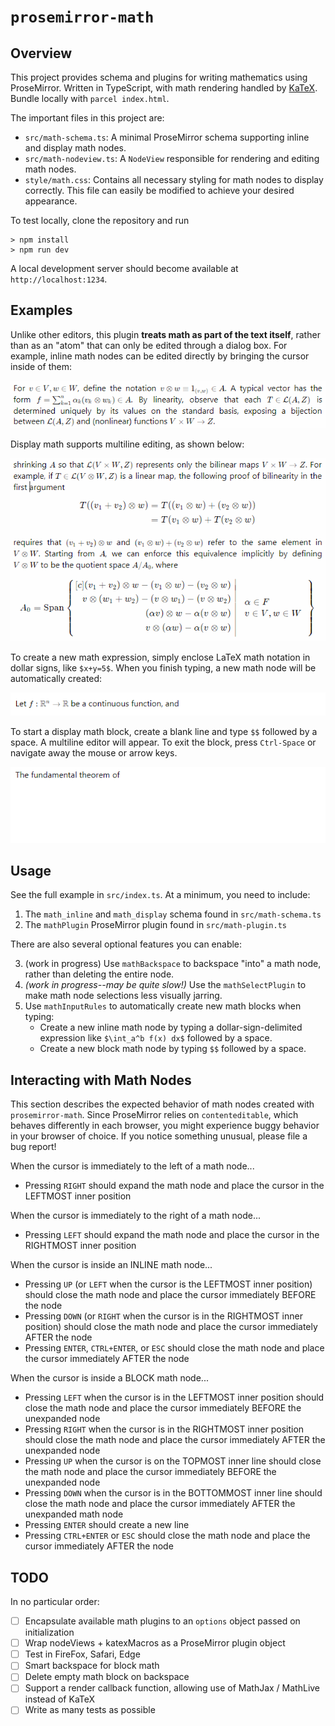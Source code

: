 # `prosemirror-math`

## Overview

This project provides schema and plugins for writing mathematics using ProseMirror.  Written in TypeScript, with math rendering handled by [KaTeX](https://katex.org/).  Bundle locally with `parcel index.html`.

The important files in this project are:

* `src/math-schema.ts`: A minimal ProseMirror schema supporting inline and display math nodes.
* `src/math-nodeview.ts`: A `NodeView` responsible for rendering and editing math nodes.
* `style/math.css`: Contains all necessary styling for math nodes to display correctly.  This file can easily be modified to achieve your desired appearance.

To test locally, clone the repository and run

```
> npm install
> npm run dev
```

A local development server should become available at `http://localhost:1234`.

## Examples

Unlike other editors, this plugin **treats math as part of the text itself**, rather than as an "atom" that can only be edited through a dialog box.  For example, inline math nodes can be edited directly by bringing the cursor inside of them:

![edit inline math](img/prosemirror-math_inline.gif)

Display math supports multiline editing, as shown below:

![edit display math](img/prosemirror-math_display.gif)

To create a new math expression, simply enclose LaTeX math notation in dollar signs, like `$x+y=5$`.  When you finish typing, a new math node will be automatically created:

![create inline math](img/prosemirror-math_insert-inline.gif)

To start a display math block, create a blank line and type `$$` followed by a space.  A multiline editor will appear.  To exit the block, press `Ctrl-Space` or navigate away the mouse or arrow keys.

![create display math](img/prosemirror-math_insert-display.gif)

## Usage

See the full example in `src/index.ts`.  At a minimum, you need to include:

1. The `math_inline` and `math_display` schema found in `src/math-schema.ts`
2. The `mathPlugin` ProseMirror plugin found in `src/math-plugin.ts`

There are also several optional features you can enable:

3. (work in progress) Use `mathBackspace` to backspace "into" a math node, rather than deleting the entire node.
4. *(work in progress--may be quite slow!)* Use the `mathSelectPlugin` to make math node selections less visually jarring.
5. Use `mathInputRules` to automatically create new math blocks when typing:
	- Create a new inline math node by typing a dollar-sign-delimited expression like `$\int_a^b f(x) dx$` followed by a space.
	- Create a new block math node by typing `$$` followed by a space.

## Interacting with Math Nodes

This section describes the expected behavior of math nodes created with `prosemirror-math`.  Since ProseMirror relies on `contenteditable`, which behaves differently in each browser, you might experience buggy behavior in your browser of choice.  If you notice something unusual, please file a bug report!

When the cursor is immediately to the left of a math node...

* Pressing `RIGHT` should expand the math node and place the cursor in the LEFTMOST inner position

When the cursor is immediately to the right of a math node...

* Pressing `LEFT` should expand the math node and place the cursor in the RIGHTMOST inner position

When the cursor is inside an INLINE math node...

* Pressing `UP` (or `LEFT` when the cursor is the LEFTMOST inner position) should close the math node and place the cursor immediately BEFORE the node
* Pressing `DOWN` (or `RIGHT` when the cursor is in the RIGHTMOST inner position) should close the math node and place the cursor immediately AFTER the node
* Pressing `ENTER`, `CTRL+ENTER`, or `ESC` should close the math node and place the cursor immediately AFTER the node

When the cursor is inside a BLOCK math node...

* Pressing `LEFT` when the cursor is in the LEFTMOST inner position should close the math node and place the cursor immediately BEFORE the unexpanded node
* Pressing `RIGHT` when the cursor is in the RIGHTMOST inner position should close the math node and place the cursor immediately AFTER the unexpanded node
* Pressing `UP` when the cursor is on the TOPMOST inner line should close the math node and place the cursor immediately BEFORE the unexpanded node
* Pressing `DOWN` when the cursor is in the BOTTOMMOST inner line should close the math node and place the cursor immediately AFTER the unexpanded math node
* Pressing `ENTER` should create a new line
* Pressing `CTRL+ENTER` or `ESC` should close the math node and place the cursor immediately AFTER the node

## TODO

In no particular order:

- [ ] Encapsulate available math plugins to an `options` object passed on initialization
- [ ] Wrap nodeViews + katexMacros as a ProseMirror plugin object
- [ ] Test in FireFox, Safari, Edge
- [ ] Smart backspace for block math
- [ ] Delete empty math block on backspace
- [ ] Support a render callback function, allowing use of MathJax / MathLive instead of KaTeX
- [ ] Write as many tests as possible